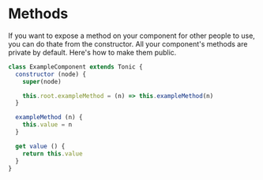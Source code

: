 # Methods

If you want to expose a method on your component for other people to use, you
can do thate from the constructor. All your component's methods are private by
default. Here's how to make them public.

```js
class ExampleComponent extends Tonic {
  constructor (node) {
    super(node)

    this.root.exampleMethod = (n) => this.exampleMethod(n)
  }

  exampleMethod (n) {
    this.value = n
  }

  get value () {
    return this.value
  }
}
```
